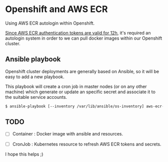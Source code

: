# Openshift and AWS ECR

Using AWS ECR autologin within Openshift.

[Since AWS ECR authentication tokens are valid for 12h](https://aws.amazon.com/blogs/compute/authenticating-amazon-ecr-repositories-for-docker-cli-with-credential-helper/), it's required an autologin system in order to we can pull docker images within our Openshift cluster. 

## Ansible playbook

Openshift cluster deployments are generally based on Ansible, so it will be easy to add a new playbook.

This playbook will create a cron job in master nodes (or on any other machine) which generate or update an specific secret and associate it to the suitable service accounts.

```bash
$ ansible-playbook [--inventory /var/lib/ansible/os-inventory] aws-ecr-creds-os.yaml
```

## TODO

- [ ] Container : Docker image with ansible and resources.  
- [ ] CronJob : Kubernetes resource to refresh AWS ECR tokens and secrets. 


I hope this helps ;)
